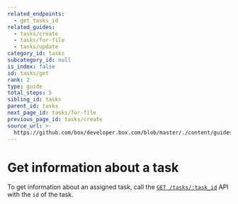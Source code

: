 ```yaml
---
related_endpoints:
  - get_tasks_id
related_guides:
  - tasks/create
  - tasks/for-file
  - tasks/update
category_id: tasks
subcategory_id: null
is_index: false
id: tasks/get
rank: 2
type: guide
total_steps: 5
sibling_id: tasks
parent_id: tasks
next_page_id: tasks/for-file
previous_page_id: tasks/create
source_url: >-
  https://github.com/box/developer.box.com/blob/master/./content/guides/tasks/2-get.md
---
```


# Get information about a task

To get information about an assigned task, call the
[`GET /tasks/:task_id`](e://get_tasks_id) API with the
`id` of the task.

<Samples id='get_tasks_id' >

</Samples>
